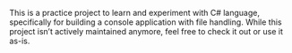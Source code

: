 This is a practice project to learn and experiment with C# language, specifically for building a console application with file handling. While this project isn’t actively maintained anymore, feel free to check it out or use it as-is.
